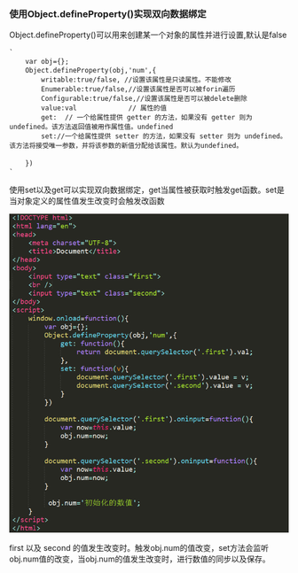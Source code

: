 ### 使用Object.defineProperty()实现双向数据绑定

Object.defineProperty()可以用来创建某一个对象的属性并进行设置,默认是false

    `
        var obj={};
        Object.defineProperty(obj,'num',{
            writable:true/false, //设置该属性是只读属性。不能修改
            Enumerable:true/false,//设置该属性是否可以被forin遍历
            Configurable:true/false,//设置该属性是否可以被delete删除
            value:val             // 属性的值
            get:  // 一个给属性提供 getter 的方法，如果没有 getter 则为 undefined。该方法返回值被用作属性值。undefined
            set://一个给属性提供 setter 的方法，如果没有 setter 则为 undefined。该方法将接受唯一参数，并将该参数的新值分配给该属性。默认为undefined。

        })
    `

使用set以及get可以实现双向数据绑定，get当属性被获取时触发get函数。set是当对象定义的属性值发生改变时会触发改函数

![](images/1.png)

first 以及 second 的值发生改变时。触发obj.num的值改变，set方法会监听obj.num值的改变，当obj.num的值发生改变时，进行数值的同步以及保存。




